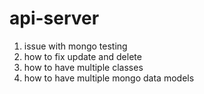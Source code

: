 # api-server

1. issue with mongo testing
2. how to fix update and delete
3. how to have multiple classes
4. how to have multiple mongo data models